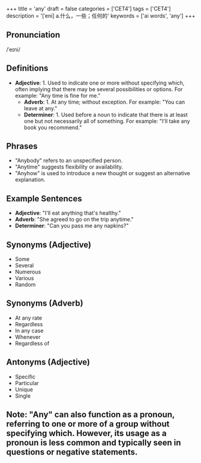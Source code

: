 +++
title = 'any'
draft = false
categories = ['CET4']
tags = ['CET4']
description = '[ˈeni] a.什么，一些；任何的'
keywords = ['ai words', 'any']
+++

## Pronunciation
/ˈeɪni/

## Definitions
- **Adjective**: 1. Used to indicate one or more without specifying which, often implying that there may be several possibilities or options. For example: "Any time is fine for me."
   - **Adverb**: 1. At any time; without exception. For example: "You can leave at any."
   - **Determiner**: 1. Used before a noun to indicate that there is at least one but not necessarily all of something. For example: "I'll take any book you recommend."

## Phrases
- "Anybody" refers to an unspecified person.
- "Anytime" suggests flexibility or availability.
- "Anyhow" is used to introduce a new thought or suggest an alternative explanation.

## Example Sentences
- **Adjective**: "I'll eat anything that's healthy."
- **Adverb**: "She agreed to go on the trip anytime."
- **Determiner**: "Can you pass me any napkins?"

## Synonyms (Adjective)
- Some
- Several
- Numerous
- Various
- Random

## Synonyms (Adverb)
- At any rate
- Regardless
- In any case
- Whenever
- Regardless of

## Antonyms (Adjective)
- Specific
- Particular
- Unique
- Single

## Note: "Any" can also function as a pronoun, referring to one or more of a group without specifying which. However, its usage as a pronoun is less common and typically seen in questions or negative statements.
